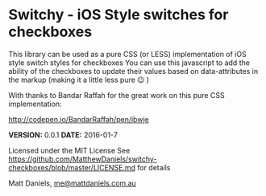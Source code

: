 # Switchy - iOS Style switches for checkboxes

This library can be used as a pure CSS (or LESS) implementation of iOS style switch styles for checkboxes
You can use this javascript to add the ability of the checkboxes to update their values based on data-attributes in the markup (making it a little less pure :wink: )

With thanks to Bandar Raffah for the great work
on this pure CSS implementation:

http://codepen.io/BandarRaffah/pen/ibwje


**VERSION:** 0.0.1
**DATE:** 2016-01-7


Licensed under the MIT License
See https://github.com/MatthewDaniels/switchy-checkboxes/blob/master/LICENSE.md for details

Matt Daniels, me@mattdaniels.com.au
